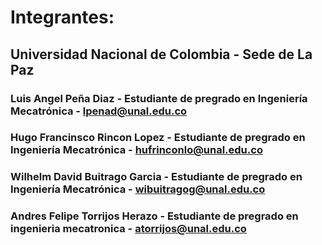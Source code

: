 # Integrantes:

## Universidad Nacional de Colombia - Sede de La Paz

### Luis Angel Peña Diaz - Estudiante de pregrado en Ingeniería Mecatrónica - [lpenad@unal.edu.co](mailto:lpenad@unal.edu.co)
### Hugo Francinsco Rincon Lopez - Estudiante de pregrado en Ingeniería Mecatrónica - [hufrinconlo@unal.edu.co](mailto:hufrinconlo@unal.edu.co) 
### Wilhelm David Buitrago Garcia - Estudiante de pregrado en Ingeniería Mecatrónica - [wibuitragog@unal.edu.co](mailto:wibuitragog@unal.edu.co)
### Andres Felipe Torrijos Herazo - Estudiante de pregrado en ingenieria mecatronica - [atorrijos@unal.edu.co](mailto:atorrijos@unal.edu.co)
